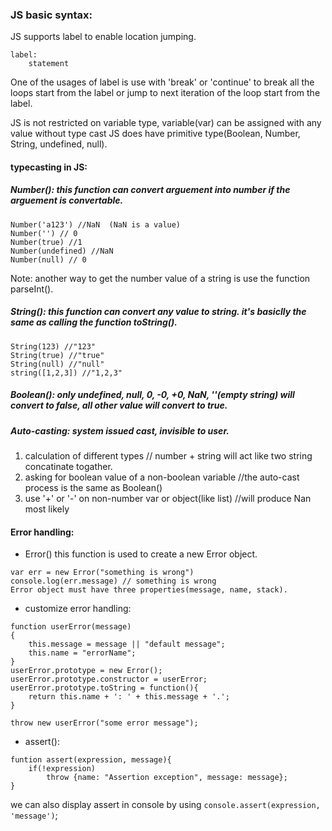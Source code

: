 ### JS basic syntax:
JS supports label to enable location jumping.
```
label:
	statement
```
One of the usages of label is use with 'break' or 'continue' to break all the loops start from the label or jump to next iteration of the loop start from the label.

JS is not restricted on variable type, variable(var) can be assigned with any value without type cast 
JS does have primitive type(Boolean, Number, String, undefined, null).
#### typecasting in JS:
##### Number(): this function can convert arguement into number if the arguement is convertable.
```Number('123') //123
Number('a123') //NaN  (NaN is a value)
Number('') // 0
Number(true) //1
Number(undefined) //NaN
Number(null) // 0
```
Note: another way to get the number value of a string is use the function parseInt().

##### String(): this function can convert any value to string. it's basiclly the same as calling the function toString().
```
String(123) //"123"
String(true) //"true"
String(null) //"null"
string([1,2,3]) //"1,2,3"
```
##### Boolean(): only undefined, null, 0, -0, +0, NaN, ''(empty string) will convert to false, all other value will convert to true.

##### Auto-casting: system issued cast, invisible to user.

1. calculation of different types    // number + string will act like two string concatinate togather.
2. asking for boolean value of a non-boolean variable //the auto-cast process is the same as Boolean()
3. use '+' or '-' on non-number var or object(like list)  //will produce Nan most likely




#### Error handling:
- Error() this function is used to create a new Error object.
```
var err = new Error("something is wrong")
console.log(err.message) // something is wrong
Error object must have three properties(message, name, stack).
```
- customize error handling:
```
function userError(message)
{
	this.message = message || "default message";
	this.name = "errorName";
}
userError.prototype = new Error();
userError.prototype.constructor = userError;
userError.prototype.toString = function(){
	return this.name + ': ' + this.message + '.'; 
}

throw new userError("some error message");
```
- assert():
```
funtion assert(expression, message){
	if(!expression)
		throw {name: "Assertion exception", message: message};
}
```
we can also display assert in console by using `console.assert(expression, 'message')`;


